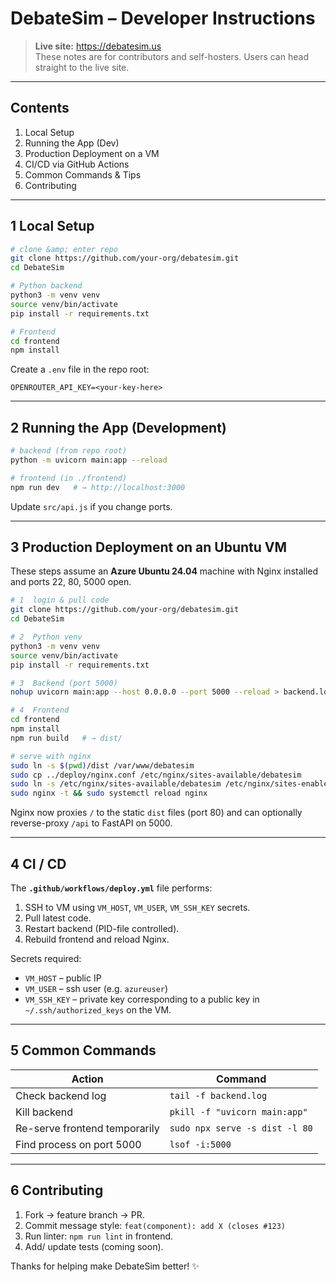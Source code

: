 # DebateSim – Developer Instructions

> **Live site:** https://debatesim.us  
> These notes are for contributors and self-hosters. Users can head straight to the live site.

---

## Contents
1. Local Setup
2. Running the App (Dev)
3. Production Deployment on a VM
4. CI/CD via GitHub Actions
5. Common Commands &amp; Tips
6. Contributing

---

## 1  Local Setup
```bash
# clone &amp; enter repo
git clone https://github.com/your-org/debatesim.git
cd DebateSim

# Python backend
python3 -m venv venv
source venv/bin/activate
pip install -r requirements.txt

# Frontend
cd frontend
npm install
```
Create a `.env` file in the repo root:
```env
OPENROUTER_API_KEY=<your-key-here>
```

---

## 2  Running the App (Development)
```bash
# backend (from repo root)
python -m uvicorn main:app --reload

# frontend (in ./frontend)
npm run dev   # → http://localhost:3000
```
Update `src/api.js` if you change ports.

---

## 3  Production Deployment on an Ubuntu VM
These steps assume an **Azure Ubuntu 24.04** machine with Nginx installed and ports 22, 80, 5000 open.

```bash
# 1  login & pull code
git clone https://github.com/your-org/debatesim.git
cd DebateSim

# 2  Python venv
python3 -m venv venv
source venv/bin/activate
pip install -r requirements.txt

# 3  Backend (port 5000)
nohup uvicorn main:app --host 0.0.0.0 --port 5000 --reload > backend.log 2>&1 &

# 4  Frontend
cd frontend
npm install
npm run build   # → dist/

# serve with nginx
sudo ln -s $(pwd)/dist /var/www/debatesim
sudo cp ../deploy/nginx.conf /etc/nginx/sites-available/debatesim
sudo ln -s /etc/nginx/sites-available/debatesim /etc/nginx/sites-enabled/
sudo nginx -t && sudo systemctl reload nginx
```
Nginx now proxies `/` to the static `dist` files (port 80) and can optionally reverse-proxy `/api` to FastAPI on 5000.

---

## 4  CI / CD
The **`.github/workflows/deploy.yml`** file performs:
1. SSH to VM using `VM_HOST`, `VM_USER`, `VM_SSH_KEY` secrets.
2. Pull latest code.
3. Restart backend (PID-file controlled).
4. Rebuild frontend and reload Nginx.

Secrets required:
- `VM_HOST` – public IP
- `VM_USER` – ssh user (e.g. `azureuser`)
- `VM_SSH_KEY` – private key corresponding to a public key in `~/.ssh/authorized_keys` on the VM.

---

## 5  Common Commands
| Action | Command |
|--------|---------|
| Check backend log | `tail -f backend.log` |
| Kill backend | `pkill -f "uvicorn main:app"` |
| Re-serve frontend temporarily | `sudo npx serve -s dist -l 80` |
| Find process on port 5000 | `lsof -i:5000` |

---

## 6  Contributing
1. Fork → feature branch → PR.
2. Commit message style: `feat(component): add X (closes #123)`
3. Run linter: `npm run lint` in frontend.
4. Add/ update tests (coming soon).

Thanks for helping make DebateSim better!  ✨ 
